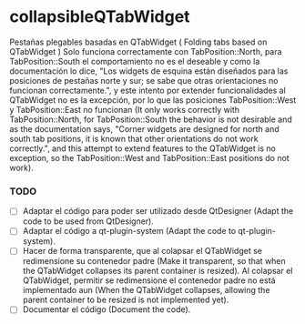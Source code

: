 # collapsibleQTabWidget
Pestañas plegables basadas en QTabWidget ( Folding tabs based on QTabWidget )
Solo funciona correctamente con TabPosition::North, para TabPosition::South el comportamiento no es el deseable y como la documentación lo dice, "Los widgets de esquina están diseñados para las posiciones de pestañas norte y sur; se sabe que otras orientaciones no funcionan correctamente.", y este intento por extender funcionalidades al QTabWidget no es la excepción, por lo que las posiciones TabPosition::West y TabPosition::East no funcionan (It only works correctly with TabPosition::North, for TabPosition::South the behavior is not desirable and as the documentation says, "Corner widgets are designed for north and south tab positions, it is known that other orientations do not work correctly.", and this attempt to extend features to the QTabWidget is no exception, so the TabPosition::West and TabPosition::East positions do not work).

### TODO

- [ ] Adaptar el código para poder ser utilizado desde QtDesigner (Adapt the code to be used from QtDesigner).
- [ ] Adaptar el código a qt-plugin-system (Adapt the code to qt-plugin-system).
- [ ] Hacer de forma transparente, que al colapsar el QTabWidget se redimensione su contenedor padre (Make it transparent, so that when the QTabWidget collapses its parent container is resized). Al colapsar el QTabWidget, permitir se redimensione el contenedor padre no está implementado aun (When the QTabWidget collapses, allowing the parent container to be resized is not implemented yet).
- [ ] Documentar el código (Document the code).
